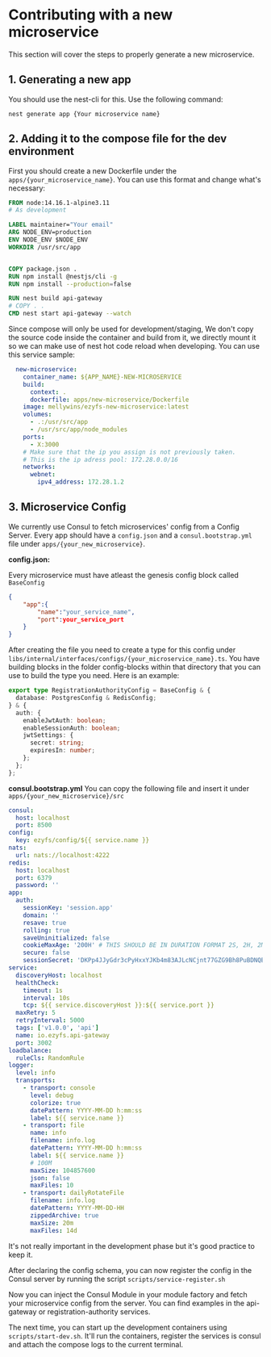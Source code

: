# Contributing with a new microservice

This section will cover the steps to properly generate a new microservice.

## 1. Generating a new app

You should use the nest-cli for this. Use the following command:

```
nest generate app {Your microservice name}
```

## 2. Adding it to the compose file for the dev environment

First you should create a new Dockerfile under the
`apps/{your_microservice_name}`. You can use this format and change what's
necessary:

```Dockerfile
FROM node:14.16.1-alpine3.11
# As development

LABEL maintainer="Your email"
ARG NODE_ENV=production
ENV NODE_ENV $NODE_ENV
WORKDIR /usr/src/app


COPY package.json .
RUN npm install @nestjs/cli -g
RUN npm install --production=false

RUN nest build api-gateway
# COPY . .
CMD nest start api-gateway --watch
```

Since compose will only be used for development/staging, We don't copy the
source code inside the container and build from it, we directly mount it so we
can make use of nest hot code reload when developing. You can use this service
sample:

```YAML
  new-microservice:
    container_name: ${APP_NAME}-NEW-MICROSERVICE
    build:
      context: .
      dockerfile: apps/new-microservice/Dockerfile
    image: mellywins/ezyfs-new-microservice:latest
    volumes:
      - .:/usr/src/app
      - /usr/src/app/node_modules
    ports:
      - X:3000
    # Make sure that the ip you assign is not previously taken.
    # This is the ip adress pool: 172.28.0.0/16
    networks:
      webnet:
        ipv4_address: 172.28.1.2

```

## 3. Microservice Config

We currently use Consul to fetch microservices' config from a Config Server.
Every app should have a `config.json` and a `consul.bootstrap.yml` file under
`apps/{your_new_microservice}`.

**config.json:**

Every microservice must have atleast the genesis config block called
`BaseConfig`

```JSON
{
    "app":{
        "name":"your_service_name",
        "port":your_service_port
    }
}
```

After creating the file you need to create a type for this config under
`libs/internal/interfaces/configs/{your_microservice_name}.ts`. You have
building blocks in the folder config-blocks within that directory that you can
use to build the type you need. Here is an example:

```Typescript
export type RegistrationAuthorityConfig = BaseConfig & {
  database: PostgresConfig & RedisConfig;
} & {
  auth: {
    enableJwtAuth: boolean;
    enableSessionAuth: boolean;
    jwtSettings: {
      secret: string;
      expiresIn: number;
    };
  };
};
```

**consul.bootstrap.yml** You can copy the following file and insert it under
`apps/{your_new_microservice}/src`

```YAML
consul:
  host: localhost
  port: 8500
config:
  key: ezyfs/config/${{ service.name }}
nats:
  url: nats://localhost:4222
redis:
  host: localhost
  port: 6379
  password: ''
app:
  auth:
    sessionKey: 'session.app'
    domain: ''
    resave: true
    rolling: true
    saveUninitialized: false
    cookieMaxAge: '200H' # THIS SHOULD BE IN DURATION FORMAT 2S, 2H, 2M
    secure: false
    sessionSecret: 'DKPp4JJyGdr3cPyHxxYJKb4m83AJLcNCjnt77GZG9Bh8PuBDNQBkj9BskcwvLQNB3zJhE5zkPkQjrEmzJzrsE74eAF8V4aZVMVkHFTEdGGAw6qpDkCKjNtDFd95'
service:
  discoveryHost: localhost
  healthCheck:
    timeout: 1s
    interval: 10s
    tcp: ${{ service.discoveryHost }}:${{ service.port }}
  maxRetry: 5
  retryInterval: 5000
  tags: ['v1.0.0', 'api']
  name: io.ezyfs.api-gateway
  port: 3002
loadbalance:
  ruleCls: RandomRule
logger:
  level: info
  transports:
    - transport: console
      level: debug
      colorize: true
      datePattern: YYYY-MM-DD h:mm:ss
      label: ${{ service.name }}
    - transport: file
      name: info
      filename: info.log
      datePattern: YYYY-MM-DD h:mm:ss
      label: ${{ service.name }}
      # 100M
      maxSize: 104857600
      json: false
      maxFiles: 10
    - transport: dailyRotateFile
      filename: info.log
      datePattern: YYYY-MM-DD-HH
      zippedArchive: true
      maxSize: 20m
      maxFiles: 14d

```

It's not really important in the development phase but it's good practice to
keep it.

After declaring the config schema, you can now register the config in the Consul
server by running the script `scripts/service-register.sh`

Now you can inject the Consul Module in your module factory and fetch your
microservice config from the server. You can find examples in the api-gateway or
registration-authority services.

The next time, you can start up the development containers using
`scripts/start-dev.sh`. It'll run the containers, register the services is
consul and attach the compose logs to the current terminal.
